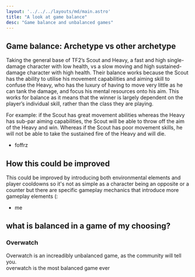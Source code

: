 ```yaml
---
layout: '../../../layouts/md/main.astro'
title: "A look at game balance"
desc: "Game balance and unbalanced games"
---
```

## Game balance: Archetype vs other archetype
Taking the general base of TF2’s Scout and Heavy, a fast and high single-damage character with low health, vs a slow moving and high sustained-damage character with high health. Their balance works because the Scout has the ability to utilise his movement capabilities and aiming skill to confuse the Heavy, who has the luxury of having to move very little as he can tank the damage, and focus his mental resources onto his aim. This works for balance as it means that the winner is largely dependent on the player’s individual skill, rather than the class they are playing.

For example: if the Scout has great movement abilities whereas the Heavy has sub-par aiming capabilities, the Scout will be able to throw off the aim of the Heavy and win. Whereas if the Scout has poor movement skills, he will not be able to take the sustained fire of the Heavy and will die.
- foffrz

## How this could be improved
This could be improved by introducing both environmental elements and player cooldowns so it's not as simple as a character being an opposite or a counter but there are specific gameplay mechanics that introduce more gameplay elements (:
- me

## what is balanced in a game of my choosing?
### Overwatch

Overwatch is an increadibly unbalanced game, as the community will tell you. 
<br>
overwatch is the most balanced game ever